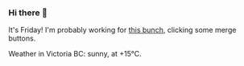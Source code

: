 ### Hi there :wave:

It's Friday! I'm probably working for [this bunch](https://github.com/kohofinancial), clicking some merge buttons.

Weather in Victoria BC: sunny, at +15°C.
